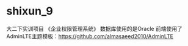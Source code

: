 # shixun_9
大二下实训项目  《企业权限管理系统》  数据库使用的是Oracle  前端使用了AdminLTE主题模板：https://github.com/almasaeed2010/AdminLTE
